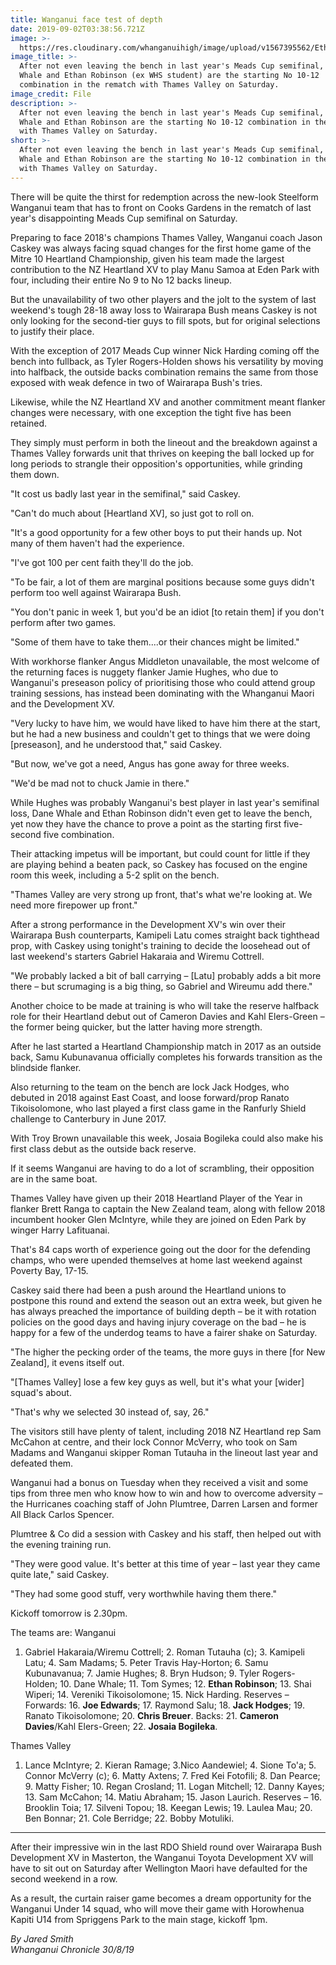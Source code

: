 ```yaml
---
title: Wanganui face test of depth
date: 2019-09-02T03:38:56.721Z
image: >-
  https://res.cloudinary.com/whanganuihigh/image/upload/v1567395562/Ethan_Robinson.ex.Chron30.8.19.jpg
image_title: >-
  After not even leaving the bench in last year's Meads Cup semifinal, Dane
  Whale and Ethan Robinson (ex WHS student) are the starting No 10-12
  combination in the rematch with Thames Valley on Saturday.
image_credit: File
description: >-
  After not even leaving the bench in last year's Meads Cup semifinal, Dane
  Whale and Ethan Robinson are the starting No 10-12 combination in the rematch
  with Thames Valley on Saturday.
short: >-
  After not even leaving the bench in last year's Meads Cup semifinal, Dane
  Whale and Ethan Robinson are the starting No 10-12 combination in the rematch
  with Thames Valley on Saturday.
---
```

There will be quite the thirst for redemption across the new-look Steelform Wanganui team that has to front on Cooks Gardens in the rematch of last year's disappointing Meads Cup semifinal on Saturday.

Preparing to face 2018's champions Thames Valley, Wanganui coach Jason Caskey was always facing squad changes for the first home game of the Mitre 10 Heartland Championship, given his team made the largest contribution to the NZ Heartland XV to play Manu Samoa at Eden Park with four, including their entire No 9 to No 12 backs lineup.

But the unavailability of two other players and the jolt to the system of last weekend's tough 28-18 away loss to Wairarapa Bush means Caskey is not only looking for the second-tier guys to fill spots, but for original selections to justify their place.

With the exception of 2017 Meads Cup winner Nick Harding coming off the bench into fullback, as Tyler Rogers-Holden shows his versatility by moving into halfback, the outside backs combination remains the same from those exposed with weak defence in two of Wairarapa Bush's tries.

Likewise, while the NZ Heartland XV and another commitment meant flanker changes were necessary, with one exception the tight five has been retained.

They simply must perform in both the lineout and the breakdown against a Thames Valley forwards unit that thrives on keeping the ball locked up for long periods to strangle their opposition's opportunities, while grinding them down.

"It cost us badly last year in the semifinal," said Caskey.

"Can't do much about \[Heartland XV], so just got to roll on.

"It's a good opportunity for a few other boys to put their hands up. Not many of them haven't had the experience.

"I've got 100 per cent faith they'll do the job.

"To be fair, a lot of them are marginal positions because some guys didn't perform too well against Wairarapa Bush.

"You don't panic in week 1, but you'd be an idiot \[to retain them] if you don't perform after two games.

"Some of them have to take them....or their chances might be limited."

With workhorse flanker Angus Middleton unavailable, the most welcome of the returning faces is nuggety flanker Jamie Hughes, who due to Wanganui's preseason policy of prioritising those who could attend group training sessions, has instead been dominating with the Whanganui Maori and the Development XV.

"Very lucky to have him, we would have liked to have him there at the start, but he had a new business and couldn't get to things that we were doing \[preseason], and he understood that," said Caskey.

"But now, we've got a need, Angus has gone away for three weeks.

"We'd be mad not to chuck Jamie in there."

While Hughes was probably Wanganui's best player in last year's semifinal loss, Dane Whale and Ethan Robinson didn't even get to leave the bench, yet now they have the chance to prove a point as the starting first five-second five combination.

Their attacking impetus will be important, but could count for little if they are playing behind a beaten pack, so Caskey has focused on the engine room this week, including a 5-2 split on the bench.

"Thames Valley are very strong up front, that's what we're looking at. We need more firepower up front."

After a strong performance in the Development XV's win over their Wairarapa Bush counterparts, Kamipeli Latu comes straight back tighthead prop, with Caskey using tonight's training to decide the loosehead out of last weekend's starters Gabriel Hakaraia and Wiremu Cottrell.

"We probably lacked a bit of ball carrying – \[Latu] probably adds a bit more there – but scrumaging is a big thing, so Gabriel and Wireumu add there."

Another choice to be made at training is who will take the reserve halfback role for their Heartland debut out of Cameron Davies and Kahl Elers-Green – the former being quicker, but the latter having more strength.

After he last started a Heartland Championship match in 2017 as an outside back, Samu Kubunavanua officially completes his forwards transition as the blindside flanker.

Also returning to the team on the bench are lock Jack Hodges, who debuted in 2018 against East Coast, and loose forward/prop Ranato Tikoisolomone, who last played a first class game in the Ranfurly Shield challenge to Canterbury in June 2017.

With Troy Brown unavailable this week, Josaia Bogileka could also make his first class debut as the outside back reserve.

If it seems Wanganui are having to do a lot of scrambling, their opposition are in the same boat.

Thames Valley have given up their 2018 Heartland Player of the Year in flanker Brett Ranga to captain the New Zealand team, along with fellow 2018 incumbent hooker Glen McIntyre, while they are joined on Eden Park by winger Harry Lafituanai.

That's 84 caps worth of experience going out the door for the defending champs, who were upended themselves at home last weekend against Poverty Bay, 17-15.

Caskey said there had been a push around the Heartland unions to postpone this round and extend the season out an extra week, but given he has always preached the importance of building depth – be it with rotation policies on the good days and having injury coverage on the bad – he is happy for a few of the underdog teams to have a fairer shake on Saturday.

"The higher the pecking order of the teams, the more guys in there \[for New Zealand], it evens itself out.

"\[Thames Valley] lose a few key guys as well, but it's what your \[wider] squad's about.

"That's why we selected 30 instead of, say, 26."

The visitors still have plenty of talent, including 2018 NZ Heartland rep Sam McCahon at centre, and their lock Connor McVerry, who took on Sam Madams and Wanganui skipper Roman Tutauha in the lineout last year and defeated them.

Wanganui had a bonus on Tuesday when they received a visit and some tips from three men who know how to win and how to overcome adversity – the Hurricanes coaching staff of John Plumtree, Darren Larsen and former All Black Carlos Spencer.

Plumtree & Co did a session with Caskey and his staff, then helped out with the evening training run.

"They were good value. It's better at this time of year – last year they came quite late," said Caskey.

"They had some good stuff, very worthwhile having them there."

Kickoff tomorrow is 2.30pm.

The teams are: 
Wanganui 

1. Gabriel Hakaraia/Wiremu Cottrell; 2. Roman Tutauha (c); 3. Kamipeli Latu; 4. Sam Madams; 5. Peter Travis Hay-Horton; 6. Samu Kubunavanua; 7. Jamie Hughes; 8. Bryn Hudson; 9. Tyler Rogers-Holden; 10. Dane Whale; 11. Tom Symes; 12. **Ethan Robinson**; 13. Shai Wiperi; 14. Vereniki Tikoisolomone; 15. Nick Harding.
   Reserves – Forwards: 16. **Joe Edwards**; 17. Raymond Salu; 18. **Jack Hodges**; 19. Ranato Tikoisolomone; 20. **Chris Breuer**. Backs: 21. **Cameron Davies**/Kahl Elers-Green; 22. **Josaia Bogileka**.

Thames Valley 

1. Lance McIntyre; 2. Kieran Ramage; 3.Nico Aandewiel; 4. Sione To'a; 5. Connor McVerry (c); 6. Matty Axtens; 7. Fred Kei Fotofili; 8. Dan Pearce; 9. Matty Fisher; 10. Regan Crosland; 11. Logan Mitchell; 12. Danny Kayes; 13. Sam McCahon; 14. Matiu Abraham; 15. Jason Laurich.
   Reserves – 16. Brooklin Toia; 17. Silveni Topou; 18. Keegan Lewis; 19. Laulea Mau; 20. Ben Bonnar; 21. Cole Berridge; 22. Bobby Motuliki.

- - -

After their impressive win in the last RDO Shield round over Wairarapa Bush Development XV in Masterton, the Wanganui Toyota Development XV will have to sit out on Saturday after Wellington Maori have defaulted for the second weekend in a row.

As a result, the curtain raiser game becomes a dream opportunity for the Wanganui Under 14 squad, who will move their game with Horowhenua Kapiti U14 from Spriggens Park to the main stage, kickoff 1pm.

_By Jared Smith_\
_Whanganui Chronicle 30/8/19_
